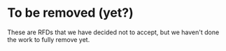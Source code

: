 # To be removed (yet?)

These are RFDs that we have decided not to accept, but we haven't done the work to fully remove yet.